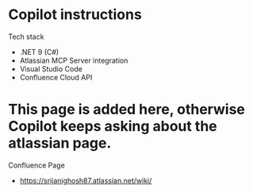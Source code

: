 # Copilot instructions

Tech stack
- .NET 9 (C#)
- Atlassian MCP Server integration
- Visual Studio Code
- Confluence Cloud API

# This page is added here, otherwise Copilot keeps asking about the atlassian page.
Confluence Page
- https://srijanighosh87.atlassian.net/wiki/

